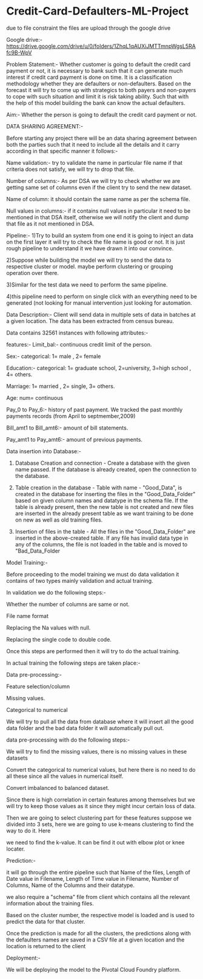 # Credit-Card-Defaulters-ML-Project

due to file constraint the files are upload through the google drive

Google drive:- https://drive.google.com/drive/u/0/folders/1ZhqL1qAUXiJMTTmnpWgsL5RAfc9B-WpV

Problem Statement:-
Whether customer is going to default the credit card payment or not, it is necessary to bank such that it can generate much interest if  credit card  payment is done on time. It is a classification methodology whether they are defaulters or non-defaulters. Based on the forecast it will try to come up with strategics to both payers and non-payers to cope with such situation and limit it is risk taking ability. Such that with the help of this model building the bank can know the actual defaulters.

Aim:-
Whether the person is going to default the credit card payment or not.

DATA SHARING AGREEMENT:-

Before starting any project there will be an data sharing agreement between both the parties such that it need to include all the details and it carry according in that specific manner it follows:-

Name validation:- try to validate the name in particular file name if that criteria does not satisfy, we will try to drop that file.

Number of columns:- As per DSA we will try to check whether we are getting same set of columns even if the client try to send the new dataset.

Name of column: it should contain the same name as per the schema file.

Null values in columns:-  if it contains null values in particular it need to be mentioned in that DSA itself, otherwise we will notify the client and dump that file as it not mentioned in DSA.

Pipeline:-
1)Try to build an system from one end it is going to inject an data on the first layer it will try to check the file name is good or not. It is just rough pipeline to understand it we have drawn it into our convince.

2)Suppose while building the model we will try to send the data to respective cluster or model. maybe perform clustering or grouping operation over there.

3)Similar for the test data we need to perform the same pipeline.

4)this pipeline need to perform on single click with an everything need to be generated (not looking for manual intervention just looking for automation.

Data Description:-
Client will send data in multiple sets of data in batches at a given location. The data has been extracted from census bureau.

Data contains 32561 instances with following attributes:-
      
features:-
Limit_bal:- continuous credit limit of the person.

Sex:- categorical: 1= male , 2= female

Education:- categorical: 1= graduate school, 2=university, 3=high school , 4= others.

Marriage: 1= married , 2= single, 3= others.

Age: num= continuous

Pay_0 to Pay_6:- history of past payment. We tracked the past monthly payments records (from April to septmember,2009)

Bill_amt1 to Bill_amt6:- amount of bill statements.

Pay_amt1 to Pay_amt6:- amount of previous payments.

Data insertion into Database:-

1) Database Creation and connection - Create a database with the given name passed. If the database is already created, open the connection to the database.

2) Table creation in the database - Table with name - "Good_Data", is created in the database for inserting the files in the "Good_Data_Folder" based on given column names and datatype in the schema file. If the table is already present, then the new table is not created and new files are inserted in the already present table as we want training to be done on new as well as old training files.   

3) Insertion of files in the table - All the files in the "Good_Data_Folder" are inserted in the above-created table. If any file has invalid data type in any of the columns, the file is not loaded in the table and is moved to "Bad_Data_Folder  

Model Training:-

Before proceeding to the model training we must do data validation it contains of two types mainly validation and actual training.

In validation we do the following steps:-

Whether the number of columns are same or not.

File name format

Replacing the Na values with null.

Replacing the single code to double code.

Once this steps are performed then it will try to do the actual training.

In actual training the following steps are taken place:-

Data pre-processing:-

Feature selection/column

Missing values.

Categorical to numerical

We will  try to pull all the data from database where it will insert all the good data folder and the bad data folder it will automatically pull out.

data pre-processing with do the following steps:-

We will try to find the missing values, there is no missing values in these datasets

Convert the categorical to numerical values, but here there is no need to do all these since all the values in numerical itself.

Convert imbalanced to balanced dataset.

Since there is high correlation in certain  features among themselves but we will try to keep those values as it since they might incur certain loss of data.

Then we are going to select clustering part for these features suppose we divided into 3 sets, here we are going to use k-means clustering to find the way to do it. Here 

we need to find the k-value. It can be find it out with elbow plot or knee locater.

Prediction:-

it will go through the entire pipeline such that Name of the files, Length of Date value in Filename, Length of Time value in Filename, Number of Columns, Name of the Columns and their datatype.

we also require a "schema" file from client which contains all the relevant information about the training files.

Based on the cluster number, the respective model is loaded and is used to predict the data for that cluster.

Once the prediction is made for all the clusters, the predictions along with the defaulters names are saved in a CSV file at a given location and the location is returned to the client


Deployment:-

We will be deploying the model to the Pivotal Cloud Foundry platform. 







